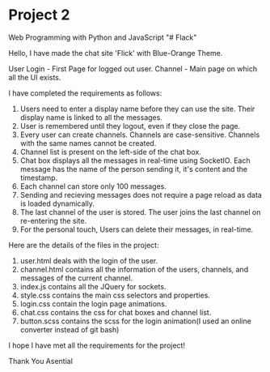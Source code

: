 # Project 2

Web Programming with Python and JavaScript
"# Flack" 

Hello, I have made the chat site 'Flick' with Blue-Orange Theme.

 User Login - First Page for logged out user.
 Channel - Main page on which all the UI exists.

I have completed the requirements as follows:

 1. Users need to enter a display name before they can use the site. Their display name is linked to all the messages.
 2. User is remembered until they logout, even if they close the page.
 3. Every user can create channels. Channels are case-sensitive. Channels with the same names cannot be created.
 4. Channel list is present on the left-side of the chat box.
 5. Chat box displays all the messages in real-time using SocketIO. Each message has the name of the person sending it, it's content and the timestamp.
 6. Each channel can store only 100 messages.
 7. Sending and recieving messages does not require a page reload as data is loaded dynamically.
 8. The last channel of the user is stored. The user joins the last channel on re-entering the site.
 9. For the personal touch, Users can delete their messages, in real-time.

Here are the details of the files in the project:

 1. user.html deals with the login of the user.
 2. channel.html contains all the information of the users, channels, and messages of the current channel.
 3. index.js contains all the JQuery for sockets.
 4. style.css contains the main css selectors and properties.
 5. login.css contain the login page animations.
 6. chat.css contains the css for chat boxes and channel list.
 7. button.scss contains the scss for the login animation(I used an online converter instead of git bash)

I hope I have met all the requirements for the project!

Thank You
Asential